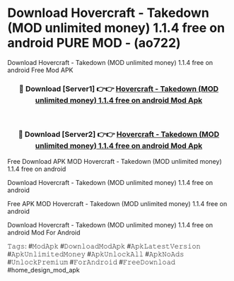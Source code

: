 # Download Hovercraft - Takedown (MOD unlimited money) 1.1.4 free on android PURE MOD - (ao722)
Download Hovercraft - Takedown (MOD unlimited money) 1.1.4 free on android Free Mod APK

<div align="center">
<h3>🔴 Download [Server1] 👉👉 <a href="https://apk-comot.site?title=Hovercraft_-_Takedown_(MOD_unlimited_money)_1.1.4_free_on_android">Hovercraft - Takedown (MOD unlimited money) 1.1.4 free on android Mod Apk</a></h3><br>

<h3>🔴 Download [Server2] 👉👉 <a href="https://apk-comot.site?title=Hovercraft_-_Takedown_(MOD_unlimited_money)_1.1.4_free_on_android">Hovercraft - Takedown (MOD unlimited money) 1.1.4 free on android Mod Apk</a></h3>
</div>


Free Download APK MOD Hovercraft - Takedown (MOD unlimited money) 1.1.4 free on android

Download Hovercraft - Takedown (MOD unlimited money) 1.1.4 free on android 

Free APK MOD Hovercraft - Takedown (MOD unlimited money) 1.1.4 free on android 

Download Hovercraft - Takedown (MOD unlimited money) 1.1.4 free on android Mod For Android

𝚃𝚊𝚐𝚜: #𝙼𝚘𝚍𝙰𝚙𝚔 #𝙳𝚘𝚠𝚗𝚕𝚘𝚊𝚍𝙼𝚘𝚍𝙰𝚙𝚔 #𝙰𝚙𝚔𝙻𝚊𝚝𝚎𝚜𝚝𝚅𝚎𝚛𝚜𝚒𝚘𝚗 #𝙰𝚙𝚔𝚄𝚗𝚕𝚒𝚖𝚒𝚝𝚎𝚍𝙼𝚘𝚗𝚎𝚢 #𝙰𝚙𝚔𝚄𝚗𝚕𝚘𝚌𝚔𝙰𝚕𝚕 #𝙰𝚙𝚔𝙽𝚘𝙰𝚍𝚜 #𝚄𝚗𝚕𝚘𝚌𝚔𝙿𝚛𝚎𝚖𝚒𝚞𝚖 #𝙵𝚘𝚛𝙰𝚗𝚍𝚛𝚘𝚒𝚍 #𝙵𝚛𝚎𝚎𝙳𝚘𝚠𝚗𝚕𝚘𝚊𝚍 #home_design_mod_apk